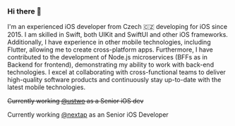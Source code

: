 ### Hi there 👋

I'm an experienced iOS developer from Czech 🇨🇿 developing for iOS since 2015. I am skilled in Swift, both UIKit and SwiftUI and other iOS frameworks. Additionally, I have experience in other mobile technologies, including Flutter, allowing me to create cross-platform apps. Furthermore, I have contributed to the development of Node.js microservices (BFFs as in Backend for frontend), demonstrating my ability to work with back-end technologies. I excel at collaborating with cross-functional teams to deliver high-quality software products and continuously stay up-to-date with the latest mobile technologies.

~~Currently working [@ustwo](https://github.com/ustwo) as a Senior iOS dev~~

Currently working [@nextap](https://github.com/nextap-solutions) as an Senior iOS Developer


<!--
**radeknovis/radeknovis** is a ✨ _special_ ✨ repository because its `README.md` (this file) appears on your GitHub profile.

Here are some ideas to get you started:

- 🔭 I’m currently working on ...
- 🌱 I’m currently learning ...
- 👯 I’m looking to collaborate on ...
- 🤔 I’m looking for help with ...
- 💬 Ask me about ...
- 📫 How to reach me: ...
- 😄 Pronouns: ...
- ⚡ Fun fact: ...
-->

